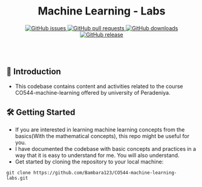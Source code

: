 <div align="center">
  <h1><b>Machine Learning - Labs</b></h1>
</div>

<h4 align="center"></h4>

<div align="center">
    <a href="https://github.com/Bambara123/CO544-machine-learning-labs/issues">
        <img src="https://img.shields.io/github/issues/Bambara123/CO544-machine-learning-labs" alt="GitHub issues">
    </a>
    <a href="https://github.com/Bambara123/CO544-machine-learning-labs/pulls">
        <img src="https://img.shields.io/github/issues-pr/Bambara123/CO544-machine-learning-labs" alt="GitHub pull requests">
    </a>
    <a href="https://github.com/Bambara123/CO544-machine-learning-labs/releases">
        <img src="https://img.shields.io/github/downloads/Bambara123/CO544-machine-learning-labs/total" alt="GitHub downloads">
    </a>
    <a href="https://github.com/Bambara123/CO544-machine-learning-labs/releases">
        <img src="https://img.shields.io/github/v/release/Bambara123/CO544-machine-learning-labs" alt="GitHub release">
    </a>
</div>



<br></br>

## 🚀 Introduction

- This codebase contains content and activities related to the course CO544-machine-learning offered by university of Peradeniya.
  
<h2 id="getting-started">🛠 Getting Started</h2>

- If you are interested in learning machine learning concepts from the basics(With the mathematical concepts), this repo might be useful for you.
- I have documented the codebase  with basic concepts and practices in a way that it is easy to understand for me. You will also understand.
- Get started by cloning the repository to your local machine:
   
```
git clone https://github.com/Bambara123/CO544-machine-learning-labs.git
```




